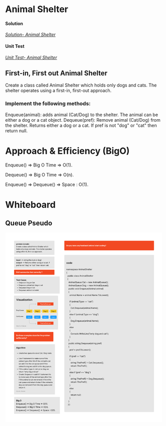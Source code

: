 
# Animal Shelter


#### Solution
*[Solution- Animal Shelter](https://github.com/Ody950/data-structures-and-algorithms/blob/main/DataStructures/DataStructures/stack-queue-animal-shelter)*

#### Unit Test
*[Unit Test- Animal Shelter](https://github.com/Ody950/data-structures-and-algorithms/blob/main/DataStructures/DataStructuresTests/stack-queue-animal-shelterTest.cs)*


## First-in, First out Animal Shelter

Create a class called Animal Shelter which holds only dogs and cats. The shelter operates using a first-in, first-out approach.

### Implement the following methods:

Enqueue(animal): adds animal (Cat/Dog) to the shelter. The animal can be either a dog or a cat object.
Dequeue(pref): Remove animal (Cat/Dog) from the shelter. Returns either a dog or a cat. If pref is not "dog" or "cat" then return null.


# Approach & Efficiency (BigO)

Enqueue() =>  Big O Time => O(1).

Dequeue() => Big O Time => O(n).

Enqueue() => Dequeue() => Space : O(1).

# Whiteboard

## Queue Pseudo

<img src="./assets2/InsertR.jpg" style="width: 500px;">


